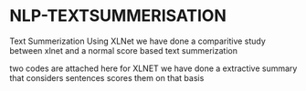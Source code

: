 # NLP-TEXTSUMMERISATION
Text Summerization Using XLNet
we have done a comparitive study between xlnet and a normal score based text summerization

two codes are attached here
for XLNET we have done a extractive summary that considers sentences scores them on that basis
